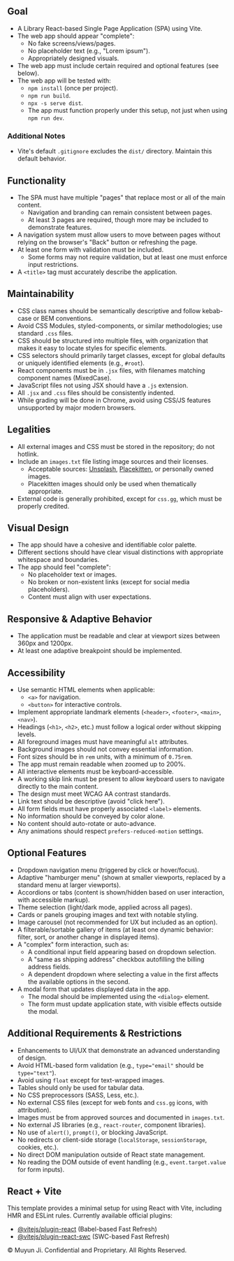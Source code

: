 ## Goal

- A Library React-based Single Page Application (SPA) using Vite.
- The web app should appear "complete":
  - No fake screens/views/pages.
  - No placeholder text (e.g., "Lorem ipsum").
  - Appropriately designed visuals.
- The web app must include certain required and optional features (see below).
- The web app will be tested with:
  - `npm install` (once per project).
  - `npm run build`.
  - `npx -s serve dist`.
  - The app must function properly under this setup, not just when using `npm run dev`.

### Additional Notes

- Vite's default `.gitignore` excludes the `dist/` directory. Maintain this default behavior.

## Functionality

- The SPA must have multiple "pages" that replace most or all of the main content.
  - Navigation and branding can remain consistent between pages.
  - At least 3 pages are required, though more may be included to demonstrate features.
- A navigation system must allow users to move between pages without relying on the browser's "Back" button or refreshing the page.
- At least one form with validation must be included.
  - Some forms may not require validation, but at least one must enforce input restrictions.
- A `<title>` tag must accurately describe the application.

## Maintainability

- CSS class names should be semantically descriptive and follow kebab-case or BEM conventions.
- Avoid CSS Modules, styled-components, or similar methodologies; use standard `.css` files.
- CSS should be structured into multiple files, with organization that makes it easy to locate styles for specific elements.
- CSS selectors should primarily target classes, except for global defaults or uniquely identified elements (e.g., `#root`).
- React components must be in `.jsx` files, with filenames matching component names (MixedCase).
- JavaScript files not using JSX should have a `.js` extension.
- All `.jsx` and `.css` files should be consistently indented.
- While grading will be done in Chrome, avoid using CSS/JS features unsupported by major modern browsers.

## Legalities

- All external images and CSS must be stored in the repository; do not hotlink.
- Include an `images.txt` file listing image sources and their licenses.
  - Acceptable sources: [Unsplash](http://unsplash.com), [Placekitten](http://placekitten.com), or personally owned images.
  - Placekitten images should only be used when thematically appropriate.
- External code is generally prohibited, except for `css.gg`, which must be properly credited.

## Visual Design

- The app should have a cohesive and identifiable color palette.
- Different sections should have clear visual distinctions with appropriate whitespace and boundaries.
- The app should feel "complete":
  - No placeholder text or images.
  - No broken or non-existent links (except for social media placeholders).
  - Content must align with user expectations.

## Responsive & Adaptive Behavior

- The application must be readable and clear at viewport sizes between 360px and 1200px.
- At least one adaptive breakpoint should be implemented.

## Accessibility

- Use semantic HTML elements when applicable:
  - `<a>` for navigation.
  - `<button>` for interactive controls.
- Implement appropriate landmark elements (`<header>`, `<footer>`, `<main>`, `<nav>`).
- Headings (`<h1>`, `<h2>`, etc.) must follow a logical order without skipping levels.
- All foreground images must have meaningful `alt` attributes.
- Background images should not convey essential information.
- Font sizes should be in `rem` units, with a minimum of `0.75rem`.
- The app must remain readable when zoomed up to 200%.
- All interactive elements must be keyboard-accessible.
- A working skip link must be present to allow keyboard users to navigate directly to the main content.
- The design must meet WCAG AA contrast standards.
- Link text should be descriptive (avoid "click here").
- All form fields must have properly associated `<label>` elements.
- No information should be conveyed by color alone.
- No content should auto-rotate or auto-advance.
- Any animations should respect `prefers-reduced-motion` settings.

## Optional Features

- Dropdown navigation menu (triggered by click or hover/focus).
- Adaptive "hamburger menu" (shown at smaller viewports, replaced by a standard menu at larger viewports).
- Accordions or tabs (content is shown/hidden based on user interaction, with accessible markup).
- Theme selection (light/dark mode, applied across all pages).
- Cards or panels grouping images and text with notable styling.
- Image carousel (not recommended for UX but included as an option).
- A filterable/sortable gallery of items (at least one dynamic behavior: filter, sort, or another change in displayed items).
- A "complex" form interaction, such as:
  - A conditional input field appearing based on dropdown selection.
  - A "same as shipping address" checkbox autofilling the billing address fields.
  - A dependent dropdown where selecting a value in the first affects the available options in the second.
- A modal form that updates displayed data in the app.
  - The modal should be implemented using the `<dialog>` element.
  - The form must update application state, with visible effects outside the modal.

## Additional Requirements & Restrictions

- Enhancements to UI/UX that demonstrate an advanced understanding of design.
- Avoid HTML-based form validation (e.g., `type="email"` should be `type="text"`).
- Avoid using `float` except for text-wrapped images.
- Tables should only be used for tabular data.
- No CSS preprocessors (SASS, Less, etc.).
- No external CSS files (except for web fonts and `css.gg` icons, with attribution).
- Images must be from approved sources and documented in `images.txt`.
- No external JS libraries (e.g., `react-router`, component libraries).
- No use of `alert()`, `prompt()`, or blocking JavaScript.
- No redirects or client-side storage (`localStorage`, `sessionStorage`, cookies, etc.).
- No direct DOM manipulation outside of React state management.
- No reading the DOM outside of event handling (e.g., `event.target.value` for form inputs).

## React + Vite

This template provides a minimal setup for using React with Vite, including HMR and ESLint rules.
Currently available official plugins:
- [@vitejs/plugin-react](https://github.com/vitejs/vite-plugin-react/blob/main/packages/plugin-react/README.md) (Babel-based Fast Refresh)
- [@vitejs/plugin-react-swc](https://github.com/vitejs/vite-plugin-react-swc) (SWC-based Fast Refresh)

© Muyun Ji. Confidential and Proprietary. All Rights Reserved.



